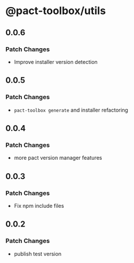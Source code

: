 # @pact-toolbox/utils

## 0.0.6

### Patch Changes

- Improve installer version detection

## 0.0.5

### Patch Changes

- `pact-toolbox generate` and installer refactoring

## 0.0.4

### Patch Changes

- more pact version manager features

## 0.0.3

### Patch Changes

- Fix npm include files

## 0.0.2

### Patch Changes

- publish test version
